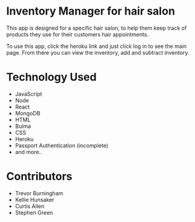 # Inventory Manager for hair salon

This app is designed for a specific hair salon, to help them keep track of products they use for their customers hair appointments.

To use this app, click the heroku link and just click log in to see the main page. From there you can view the inventory, add and subtract inventory.

# Technology Used

- JavaScript
- Node
- React
- MongoDB
- HTML
- Bulma
- CSS
- Heroku
- Passport Authentication (incomplete)
- and more..

# Contributors

- Trevor Burningham
- Kellie Hunsaker
- Curtis Allen
- Stephen Green

